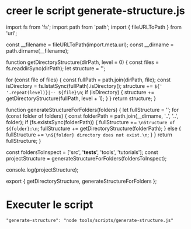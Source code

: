 # creer le script generate-structure.js

import fs from 'fs';
import path from 'path';
import { fileURLToPath } from 'url';

const __filename = fileURLToPath(import.meta.url);
const __dirname = path.dirname(__filename);

function getDirectoryStructure(dirPath, level = 0) {
  const files = fs.readdirSync(dirPath);
  let structure = '';

  for (const file of files) {
    const fullPath = path.join(dirPath, file);
    const isDirectory = fs.lstatSync(fullPath).isDirectory();
    structure += `${'  '.repeat(level)}|-- ${file}\n`;
    if (isDirectory) {
      structure += getDirectoryStructure(fullPath, level + 1);
    }
  }
  return structure;
}

function generateStructureForFolders(folders) {
  let fullStructure = '';
  for (const folder of folders) {
    const folderPath = path.join(__dirname, '..', '..', folder);
    if (fs.existsSync(folderPath)) {
      fullStructure += `\nStructure of ${folder}:\n`;
      fullStructure += getDirectoryStructure(folderPath);
    } else {
      fullStructure += `\n${folder} directory does not exist.\n`;
    }
  }
  return fullStructure;
}

const foldersToInspect = ['src', '__tests__', 'tools', 'tutorials'];
const projectStructure = generateStructureForFolders(foldersToInspect);

console.log(projectStructure);

export { getDirectoryStructure, generateStructureForFolders };


# Executer le script

    "generate-structure": "node tools/scripts/generate-structure.js"
